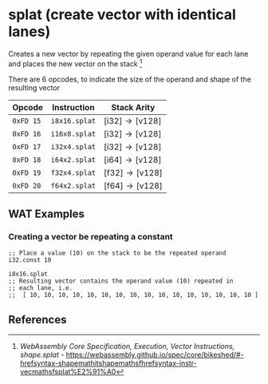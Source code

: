 
# splat (create vector with identical lanes)

Creates a new vector by repeating the given operand value for each lane and places the new vector on the stack [^§4.4.3.8]

There are 6 opcodes, to indicate the size of the operand and shape of the resulting vector



| Opcode    | Instruction   | Stack Arity |
|-----------|---------------|-------------|
| `0xFD 15` | `i8x16.splat` | $[ \mathsf{i32} ] \to [ \mathsf{v128} ]$ |
| `0xFD 16` | `i16x8.splat` | $[ \mathsf{i32} ] \to [ \mathsf{v128} ]$ |
| `0xFD 17` | `i32x4.splat` | $[ \mathsf{i32} ] \to [ \mathsf{v128} ]$ |
| `0xFD 18` | `i64x2.splat` | $[ \mathsf{i64} ] \to [ \mathsf{v128} ]$ |
| `0xFD 19` | `f32x4.splat` | $[ \mathsf{f32} ] \to [ \mathsf{v128} ]$ |
| `0xFD 20` | `f64x2.splat` | $[ \mathsf{f64} ] \to [ \mathsf{v128} ]$ |




## WAT Examples

### Creating a vector be repeating a constant

```wasm
;; Place a value (10) on the stack to be the repeated operand
i32.const 10

i8x16.splat
;; Resulting vector contains the operand value (10) repeated in
;; each lane, i.e.
;;  [ 10, 10, 10, 10, 10, 10, 10, 10, 10, 10, 10, 10, 10, 10, 10, 10 ]
```


## References

[^§2.4.2]: _WebAssembly Core Specification, Structure, Vector Instructions_ - <https://webassembly.github.io/spec/core/bikeshed/#vector-instructions%E2%91%A0>
[^§4.4.3.8]: _WebAssembly Core Specification, Execution, Vector Instructions, shape.splat_ - <https://webassembly.github.io/spec/core/bikeshed/#-hrefsyntax-shapemathitshapemathsfhrefsyntax-instr-vecmathsfsplat%E2%91%A0>

